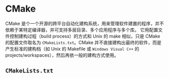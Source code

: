 # CMake

CMake 是个一个开源的跨平台自动化建构系统，用来管理软件建置的程序，并不依赖于某特定编译器，并可支持多层目录、多个应用程序与多个库。 它用配置文件控制建构过程（build process）的方式和 Unix 的 make 相似，只是 CMake 的配置文件取名为 `CMakeLists.txt`。CMake 并不直接建构出最终的软件，而是产生标准的建构档（如 Unix 的 Makefile 或 `Windows Visual C++` 的 projects/workspaces），然后再依一般的建构方式使用。

## `CMakeLists.txt`